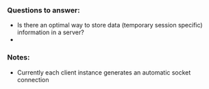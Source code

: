 ### Questions to answer:
 - Is there an optimal way to store data (temporary session specific) information in a server?
 - 

 ### Notes:
 - Currently each client instance generates an automatic socket connection